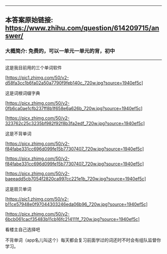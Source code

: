 ----------------------------------------
## 本答案原始链接: https://www.zhihu.com/question/614209715/answer/
### 大概简介: 免费的，可以一单元一单元的背，初中
----------------------------------------
这是我目前用的三个单词软件

[https://pic1.zhimg.com/50/v2-d58fa3cc1b6fa02a50a7790f9feb140c_720w.jpg?source=1940ef5c]

这是词根词缀字典

[https://picx.zhimg.com/50/v2-0fb6ca0ae1cfb237ff8b1f658e6a626b_720w.jpg?source=1940ef5c]




[https://picx.zhimg.com/50/v2-323762c25c3235bf982f92f8b3fa2edf_720w.jpg?source=1940ef5c]

这是不背单词

[https://picx.zhimg.com/50/v2-f84fabe331cc696d099fe15b77307407_720w.jpg?source=1940ef5c]




[https://picx.zhimg.com/50/v2-f84fabe331cc696d099fe15b77307407_720w.jpg?source=1940ef5c]




[https://picx.zhimg.com/50/v2-baeeadd5cb7054f2820ca997cc221e1b_720w.jpg?source=1940ef5c]

这是扇贝单词

[https://pic1.zhimg.com/50/v2-b11ce57948e0f97044303246eda06b96_720w.jpg?source=1940ef5c]




[https://picx.zhimg.com/50/v2-6bcb061cacf35483b11cb16fc214111f_720w.jpg?source=1940ef5c]

看楼主自己选择吧

不背单词（app名儿叫这个）每天都会复习前面学过的词还时不时会有组队监督你学习。